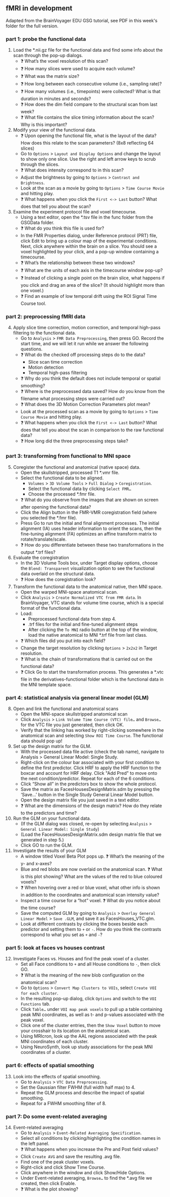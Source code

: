 ## fMRI in development

Adapted from the BrainVoyager EDU GSG tutorial, see PDF in this week's folder for the full version.

### part 1: probe the functional data

1.	Load the *.nii.gz file for the functional data and find some info about the scan through the pop-up dialogs. 
    *	❓ What’s the voxel resolution of this scan? 
    *	❓ How many slices were used to acquire each volume?
    *	❓ What was the matrix size?
    *	❓ How long between each consecutive volume (i.e., sampling rate)?
    *	❓ How many volumes (i.e., timepoints) were collected? What is that duration in minutes and seconds?
    *	❓ How does the dim field compare to the structural scan from last week? 
    *	❓ What file contains the slice timing information about the scan? Why is this important?
2.	Modify your view of the functional data.
    * ❓ Upon opening the functional file, what is the layout of the data? How does this relate to the scan parameters? (8x8 reflecting 64 slices)
    * Go to `Options` > `Layout and Display Options` and change the layout to show only one slice. Use the right and left arrow keys to scrub through the slices. 
    * ❓ What does intensity correspond to in this scan?
    * Adjust the brightness by going to `Options` > `Contrast and Brightness`. 
    * Look at the scan as a movie by going to `Options` > `Time Course Movie` and hitting play. 
    * ❓ What happens when you click the `First <-> Last` button? What does that tell you about the scan?
3.	Examine the experiment protocol file and voxel timecourse.
    *	Using a text editor, open the *.tsv file in the func folder from the GSGData folder. 
    *	❓ What do you think this file is used for?
    *	In the FMR Properties dialog, under Reference protocol (PRT) file, click Edit to bring up a colour map of the experimental conditions. Next, click anywhere within the brain on a slice. You should see a voxel highlighted by your click, and a pop-up window containing a timecourse. 
    *	❓ What’s the relationship between these two windows? 
    *	❓ What are the units of each axis in the timecourse window pop-up?
    *	❓ Instead of clicking a single point on the brain slice, what happens if you click and drag an area of the slice? (It should highlight more than one voxel.)
    *	❓ Find an example of low temporal drift using the ROI Signal Time Course tool. 

### part 2: preprocessing fMRI data

4. Apply slice time correction, motion correction, and temporal high-pass filtering to the functional data.
    * Go to `Analysis` > `FMR Data Preprocessing`, then press GO. Record the start time, and we will let it run while we answer the following questions.
    * ❓ What do the checked off processing steps do to the data?
        * Slice scan time correction
        * Motion detection
        * Temporal high-pass filtering
    * ❓ Why do you think the default does not include temporal or spatial smoothing? 
    * ❓ Where is the preprocessed data saved? How do you know from the filename what processing steps were carried out?
    * ❓	What does the 3D Motion Correction Parameters plot mean?
    * Look at the processed scan as a movie by going to `Options` > `Time Course Movie` and hitting play. 
    * ❓ What happens when you click the `First <-> Last` button? What does that tell you about the scan in comparison to the raw functional data?
    * ❓ How long did the three preprocessing steps take?

### part 3: transforming from functional to MNI space

5. Coregister the functional and anatomical (native space) data. 
    * Open the skullstripped, processed T1 *.vmr file. 
    * Select the functional data to be aligned. 
         * `Volumes` > `3D Volume Tools` > `Full Dialog` > `Coregistration`. 
         * Select the functional data by clicking `Select FMR…`
         * Choose the processed *.fmr file. 
    * ❓ What do you observe from the images that are shown on screen after opening the functional data? 
    * Click the Align button in the FMR-VMR coregistration field (where you selected the *.fmr file). 
    * Press Go to run the initial and final alignment processes. The initial alignment (IA) uses header information to orient the scans, then the fine-tuning alignment (FA) optimizes an affine transform matrix to rotate/translate/scale. 
    * ❓ How do you differentiate between these two transformations in the output *.trf files?
 6. Evaluate the coregistration
    * In the 3D Volume Tools box, under Target display options, choose the `Blend: Transparent` visualization option to see the functional data overlaid on the structural data. 
    * ❓ How does the coregistration look?
 7. Transform the functional data to the anatomical native, then MNI space.
    * Open the warped MNI-space anatomical scan.
    * Click `Analysis` > `Create Normalized VTC from FMR data`. In BrainVoyager, VTC stands for volume time course, which is a special format of the functional data. 
    * Load:
         * Preprocessed functional data from step 4.
         * .trf files for the initial and fine-tuned alignment steps
         * After clicking the `To MNI` radio button at the top of the window, load the native anatomical to MNI *.trf file from last class.
    * ❓ Which files did you put into each field?
    * Change the target resolution by clicking `Options` > `2x2x2` in Target resolution. 
    * ❓ What is the chain of transformations that is carried out on the functional data?
    * ❓ Click Go to start the transformation process. This generates a *.vtc file in the derivatives-functional folder which is the functional data in the MNI template space. 

### part 4: statistical analysis via general linear model (GLM)

8. Open and link the functional and anatomical scans
      * Open the MNI-space skullstripped anatomical scan
      * Click `Analysis` > `Link Volume Time Course (VTC) file…` and `Browse…` for the VTC file you just generated, then click OK. 
      * Verify that the linking has worked by right-clicking somewhere in the anatomical scan and selecting `Show ROI Time Course`. The functional data should pop up! 
9. Set up the design matrix for the GLM.
      * With the processed data file active (check the tab name), navigate to Analysis > General Linear Model: Single Study. 
      * Right-click on the colour bar associated with your first condition to define the first predictor. Click HRF to apply the HRF function to the boxcar and account for HRF delay. Click "Add Pred" to move onto the next condition/predictor. Repeat for each of the 6 conditions.
      * Click “Show all” in the predictors box to show the whole protocol. 
      * Save the matrix as FacesHousesDesignMatrix.sdm by pressing the ‘Save…’ button in the Single Study General Linear Model button. 
      * Open the design matrix file you just saved in a text editor. 
      * ❓ What are the dimensions of the design matrix? How do they relate to the predictors and time?
10. Run the GLM on your functional data.
      * (If the GLM dialog was closed, re-open by selecting `Analysis` > `General Linear Model: Single Study`)
      * (Load the FacesHousesDesignMatrix.sdm design matrix file that we generated in step 5.)
      * Click GO to run the GLM. 
11. Investigate the results of your GLM
      * A window titled Voxel Beta Plot pops up. ❓ What’s the meaning of the y- and x-axes?
      * Blue and red blobs are now overlaid on the anatomical scan. ❓ What is this plot showing? What are the values of the red to blue coloured voxels? 
      * ❓ When hovering over a red or blue voxel, what other info is shown in addition to the coordinates and anatomical scan intensity value?
      * Inspect a time course for a “hot” voxel. ❓ What do you notice about the time course?
      * Save the computed GLM by going to `Analysis` > `Overlay General Linear Model` > `Save .GLM`, and save it as FacesHouses_VTC.glm. 
      * Look at different contrasts by clicking the boxes beside each predictor and setting them to `+` or `-`. How do you think the contrasts correspond to what you set as `+` and `-`? 

### part 5: look at faces vs houses contrast

12.	Investigate Faces vs. Houses and find the peak voxel of a cluster.
      * Set all Face conditions to `+` and all House conditions to `-`, then click GO. 
      * ❓ What is the meaning of the new blob configuration on the anatomical scan? 
      * Go to `Options` > `Convert Map Clusters to VOIs`, select `Create VOI for each cluster`.
      * In the resulting pop-up dialog, click `Options` and switch to the `VOI Functions` tab. 
      * Click `Table…` under `VOI map peak voxels` to pull up a table containing peak MNI coordinates, as well as t- and p-values associated with the peak voxel. 
      * Click one of the cluster entries, then the `Show Voxel` button to move your crosshair to its location on the anatomical scan. 
      * Using MRIcron, look up the AAL regions associated with the peak MNI coordinates of each cluster. 
      * Using NeuroSynth, look up study associations for the peak MNI coordinates of a cluster. 

### part 6: effects of spatial smoothing
13.	Look into the effects of spatial smoothing. 
      *  Go to `Analysis` > `VTC Data Preprocessing`. 
      *  Set the Gaussian filter FWHM (full width half max) to 4. 
      * Repeat the GLM process and describe the impact of spatial smoothing.
      * Repeat for a FWHM smoothing filter of 8. 

### part 7: Do some event-related averaging
14. Event-related averaging
      * Go to `Analysis` > `Event-Related Averaging Specification`. 
      * Select all conditions by clicking/highlighting the condition names in the left panel. 
      * ❓ What happens when you increase the Pre and Post field values?
      * Click `Create AVG` and save the resulting .avg file.  
      * Find one of the peak cluster voxels. 
      * Right-click and click Show Time Course. 
      * Click anywhere in the window and click Show/Hide Options. 
      * Under Event-related averaging, `Browse…` to find the *.avg file we created, then click Enable. 
      * ❓ What is the plot showing?
